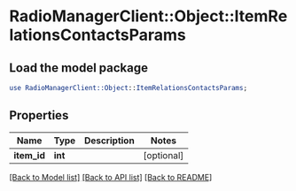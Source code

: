 # RadioManagerClient::Object::ItemRelationsContactsParams

## Load the model package
```perl
use RadioManagerClient::Object::ItemRelationsContactsParams;
```

## Properties
Name | Type | Description | Notes
------------ | ------------- | ------------- | -------------
**item_id** | **int** |  | [optional] 

[[Back to Model list]](../README.md#documentation-for-models) [[Back to API list]](../README.md#documentation-for-api-endpoints) [[Back to README]](../README.md)


